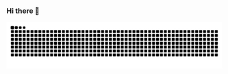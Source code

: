 ### Hi there 👋

<picture>
  <source media="(prefers-color-scheme: dark)" srcset="https://raw.githubusercontent.com/ixjx/ixjx/output/github-contribution-grid-snake-dark.svg">
  <source media="(prefers-color-scheme: light)" srcset="https://raw.githubusercontent.com/ixjx/ixjx/output/github-contribution-grid-snake.svg">
  <img alt="github contribution grid snake animation" src="https://raw.githubusercontent.com/ixjx/ixjx/output/github-contribution-grid-snake.svg">
</picture>

